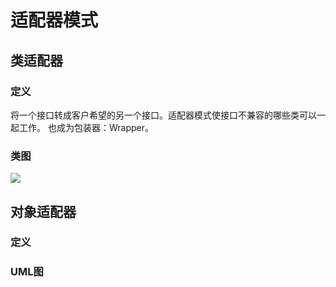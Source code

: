 # 适配器模式

## 类适配器
### 定义

将一个接口转成客户希望的另一个接口。适配器模式使接口不兼容的哪些类可以一起工作。 
也成为包装器：Wrapper。


### 类图

![](http://design-patterns.readthedocs.io/zh_CN/latest/_images/Adapter.jpg)


## 对象适配器

### 定义

### UML图

